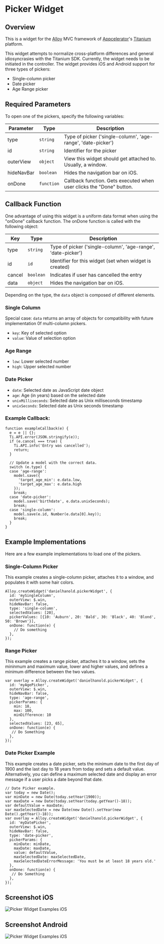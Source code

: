 # Picker Widget
## Overview
This is a widget for the [Alloy](http://projects.appcelerator.com/alloy/docs/Alloy-bootstrap/index.html) MVC framework of [Appcelerator](http://www.appcelerator.com)'s [Titanium](http://www.appcelerator.com/platform) platform.

This widget attempts to normalize cross-platform differences and general idiosyncrasies with the Titanium SDK. Currently, the widget needs to be initiated in the controller. The widget provides iOS and Android support for three types of pickers:

* Single-column picker
* Date picker
* Age Range picker

## Required Parameters
To open one of the pickers, specify the following variables:

| Parameter | Type | Description |
| --------- | ---- | ----------- |
| type | `string` | Type of picker ('single-column', 'age-range', 'date-picker') |
| id | `string` | Identifier for the picker |
| outerView | `object` | View this widget should get attached to. Usually, a window. |
| hideNavBar | `boolean` | Hides the navigation bar on iOS. |
| onDone | `function` | Callback function. Gets executed when user clicks the "Done" button. |

## Callback Function
One advantage of using this widget is a uniform data format when using the "onDone" callback function. The onDone function is called with the following object:

| Key | Type | Description |
| --------- | ---- | ----------- |
| type | `string` | Type of picker ('single-column', 'age-range', 'date-picker') |
| id | `id` | Identifier for this widget (set when widget is created)
| cancel | `boolean` | Indicates if user has cancelled the entry |
| data | `object` | Hides the navigation bar on iOS. |

Depending on the type, the `data` object is composed of different elements.

### Single Column
Special case: `data` returns an array of objects for compatibility with future implementation 0f multi-column pickers.

* `key`: Key of selected option
* `value`: Value of selection option

### Age Range
* `low`: Lower selected number
* `high`: Upper selected number

### Date Picker
* `date`: Selected date as JavaScript date object
* `age`: Age (in years) based on the selected date
* `unixMilliseconds`: Selected date as Unix milliseconds timestamp
* `unixSeconds`: Selected date as Unix seconds timestamp

### Example Callback:

```
function exampleCallback(e) {
  e = e || {};
  Ti.API.error(JSON.stringify(e));
  if (e.cancel === true) {
    Ti.API.info('Entry was cancelled');
    return;
  }

  // Update a model with the correct data.
  switch (e.type) {
  case 'age-range':
    model.save({
      'target_age_min': e.data.low,
      'target_age_max': e.data.high
    });
    break;
  case 'date-picker':
    model.save('birthdate', e.data.unixSeconds);
    break;
  case 'single-column':
    model.save(e.id, Number(e.data[0].key));
    break;
  }
}
```


## Example Implementations
Here are a few example implementations to load one of the pickers.

### Single-Column Picker
This example creates a single-column picker, attaches it to a window, and populates it with some hair colors.

```
Alloy.createWidget('danielhanold.pickerWidget', {
  id: 'mySingleColumn',
  outerView: $.win,
  hideNavBar: false,
  type: 'single-column',
  selectedValues: [20],
  pickerValues: [{10: 'Auburn', 20: 'Bald', 30: 'Black', 40: 'Blond', 50: 'Brown'}],
  onDone: function(e) {
    // Do something
  },
});
```
### Range Picker
This example creates a range picker, attaches it to a window, sets the mininmum and maximum value, lower and higher values, and defines a minimum difference between the two values.

```
var overlay = Alloy.createWidget('danielhanold.pickerWidget', {
  id: 'myAgePicker',
  outerView: $.win,
  hideNavBar: false,
  type: 'age-range',
  pickerParams: {
    min: 18,
    max: 100,
    minDifference: 10
  },
  selectedValues: [23, 65],
  onDone: function(e) {
   // Do Something
  },
});
```
### Date Picker Example
This example creates a date picker, sets the minimum date to the first day of 1900 and the last day to 18 years from today and sets a default value. Alternatively, you can define a maximum selected date and display an error message if a user picks a date beyond that date.

```
// Date Picker example.
var today = new Date();
var minDate = new Date(today.setYear(1900));
var maxDate = new Date(today.setYear(today.getYear()-18));
var defaultValue = maxDate;
var maxSelectedDate = new Date(new Date().setYear(new Date().getYear()-18));
var overlay = Alloy.createWidget('danielhanold.pickerWidget', {
  id: 'myDatePicker',
  outerView: $.win,
  hideNavBar: false,
  type: 'date-picker',
  pickerParams: {
    minDate: minDate,
    maxDate: maxDate,
    value: defaultValue,
    maxSelectedDate: maxSelectedDate,
    maxSelectedDateErrorMessage: 'You must be at least 18 years old.'
  },
  onDone: function(e) {
   // Do Something
  },
});
```


## Screenshot iOS
![Picker Widget Examples iOS](https://raw.githubusercontent.com/danielhanold/danielhanold.pickerwidget/pickerWidget/master/docs/screenshot_ios.jpg)

## Screenshot Android
![Picker Widget Examples iOS](https://raw.githubusercontent.com/danielhanold/danielhanold.pickerwidget/pickerWidget/master/docs/screenshot_android.jpg)